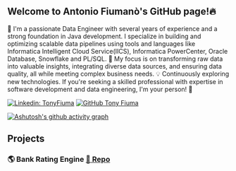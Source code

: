 ## Welcome to Antonio Fiumanò's GitHub page!🔥

👋
I'm a passionate Data Engineer with several years of experience and a strong foundation in Java development. I specialize in building and optimizing scalable data pipelines using tools and languages like Informatica Intelligent Cloud Service(IICS), Informatica PowerCenter, Oracle Database, Snowflake and PL/SQL.
🚀 My focus is on transforming raw data into valuable insights, integrating diverse data sources, and ensuring data quality, all while meeting complex business needs.
💡 Continuously exploring new technologies. If you're seeking a skilled professional with expertise in software development and data engineering, I'm your person! 🙌

[![Linkedin: TonyFiuma](https://img.shields.io/badge/-AntonioFiumanò-blue?style=flat-square&logo=Linkedin&logoColor=white&link=https://www.linkedin.com/in/antonio-fiumano-68aab419a/)](hhttps://www.linkedin.com/in/antonio-fiumano-68aab419a/)
[![GitHub Tony Fiuma](https://img.shields.io/github/followers/TonyFiuma?label=follow&style=social)](https://github.com/TonyFiuma)

[![Ashutosh's github activity graph](https://github-readme-activity-graph.vercel.app/graph?username=TonyFiuma&theme=github-compact)](https://github.com/ashutosh00710/github-readme-activity-graph)

## Projects


### 🌎 Bank Rating Engine [📄 Repo](https://github.com/TonyFiuma/RatingEngineBank_DataEngineering)

